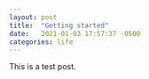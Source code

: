 ```yaml
---
layout: post
title:  "Getting started"
date:   2021-01-03 17:57:37 -0500
categories: life 
---
```


This is a test post.